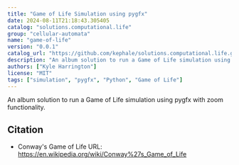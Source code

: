 ```yaml
---
title: "Game of Life Simulation using pygfx"
date: 2024-08-11T21:18:43.305405
catalog: "solutions.computational.life"
group: "cellular-automata"
name: "game-of-life"
version: "0.0.1"
catalog_url: "https://github.com/kephale/solutions.computational.life.git"
description: "An album solution to run a Game of Life simulation using pygfx with zoom functionality."
authors: ["Kyle Harrington"]
license: "MIT"
tags: ["simulation", "pygfx", "Python", "Game of Life"]
---
```


An album solution to run a Game of Life simulation using pygfx with zoom functionality.

## Citation

- Conway's Game of Life
  URL: https://en.wikipedia.org/wiki/Conway%27s_Game_of_Life

